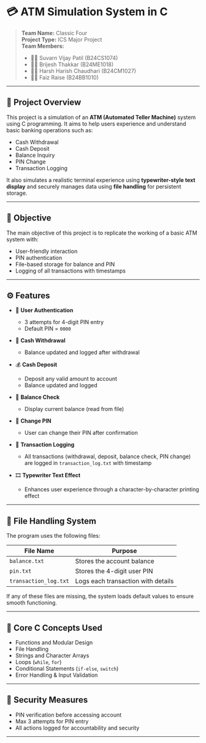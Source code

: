# 💳 ATM Simulation System in C

> **Team Name:** Classic Four  
> **Project Type:** ICS Major Project  
> **Team Members:**
> - 🧑‍💻 Suvarn Vijay Patil (B24CS1074)  
> - 🧑‍💻 Brijesh Thakkar (B24ME1018)  
> - 🧑‍💻 Harsh Harish Chaudhari (B24CM1027)  
> - 🧑‍💻 Faiz Raise (B24BB1010)

---

## 📘 Project Overview

This project is a simulation of an **ATM (Automated Teller Machine)** system using C programming. It aims to help users experience and understand basic banking operations such as:

- Cash Withdrawal  
- Cash Deposit  
- Balance Inquiry  
- PIN Change  
- Transaction Logging  

It also simulates a realistic terminal experience using **typewriter-style text display** and securely manages data using **file handling** for persistent storage.

---

## 🎯 Objective

The main objective of this project is to replicate the working of a basic ATM system with:
- User-friendly interaction
- PIN authentication
- File-based storage for balance and PIN
- Logging of all transactions with timestamps

---

## ⚙️ Features

- 🔐 **User Authentication**  
  - 3 attempts for 4-digit PIN entry  
  - Default PIN = `0000`

- 💸 **Cash Withdrawal**   
  - Balance updated and logged after withdrawal

- 💰 **Cash Deposit**  
  - Deposit any valid amount to account  
  - Balance updated and logged

- 🧾 **Balance Check**  
  - Display current balance (read from file)  

- 🔄 **Change PIN**  
  - User can change their PIN after confirmation

- 📝 **Transaction Logging**  
  - All transactions (withdrawal, deposit, balance check, PIN change) are logged in `transaction_log.txt` with timestamp

- 🎞️ **Typewriter Text Effect**  
  - Enhances user experience through a character-by-character printing effect

---

## 📁 File Handling System

The program uses the following files:

| File Name              | Purpose                                   |
|------------------------|-------------------------------------------|
| `balance.txt`          | Stores the account balance                |
| `pin.txt`              | Stores the 4-digit user PIN               |
| `transaction_log.txt`  | Logs each transaction with details        |

If any of these files are missing, the system loads default values to ensure smooth functioning.

---

## 🧠 Core C Concepts Used

- Functions and Modular Design  
- File Handling  
- Strings and Character Arrays  
- Loops (`while`, `for`)  
- Conditional Statements (`if-else`, `switch`)  
- Error Handling & Input Validation

---

## 🔐 Security Measures

- PIN verification before accessing account  
- Max 3 attempts for PIN entry  
- All actions logged for accountability and security

---
